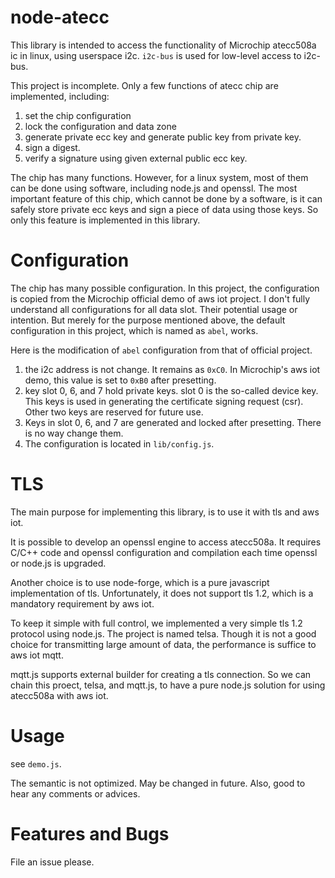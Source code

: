 # node-atecc

This library is intended to access the functionality of Microchip atecc508a ic in linux, using userspace i2c. `i2c-bus` is used for low-level access to i2c-bus.

This project is incomplete. Only a few functions of atecc chip are implemented, including:

1. set the chip configuration
2. lock the configuration and data zone
3. generate private ecc key and generate public key from private key.
4. sign a digest.
5. verify a signature using given external public ecc key.

The chip has many functions. However, for a linux system, most of them can be done using software, including node.js and openssl. The most important feature of this chip, which cannot be done by a software, is it can safely store private ecc keys and sign a piece of data using those keys. So only this feature is implemented in this library.

# Configuration

The chip has many possible configuration. In this project, the configuration is copied from the Microchip official demo of aws iot project. I don't fully understand all configurations for all data slot. Their potential usage or intention. But merely for the purpose mentioned above, the default configuration in this project, which is named as `abel`, works.

Here is the modification of `abel` configuration from that of official project.

1. the i2c address is not change. It remains as `0xC0`. In Microchip's aws iot demo, this value is set to `0xB0` after presetting.
2. key slot 0, 6, and 7 hold private keys. slot 0 is the so-called device key. This keys is used in generating the certificate signing request (csr). Other two keys are reserved for future use.
3. Keys in slot 0, 6, and 7 are generated and locked after presetting. There is no way change them.
4. The configuration is located in `lib/config.js`.

# TLS

The main purpose for implementing this library, is to use it with tls and aws iot.

It is possible to develop an openssl engine to access atecc508a. It requires C/C++ code and openssl configuration and compilation each time openssl or node.js is upgraded.

Another choice is to use node-forge, which is a pure javascript implementation of tls. Unfortunately, it does not support tls 1.2, which is a mandatory requirement by aws iot.

To keep it simple with full control, we implemented a very simple tls 1.2 protocol using node.js. The project is named telsa. Though it is not a good choice for transmitting large amount of data, the performance is suffice to aws iot mqtt.

mqtt.js supports external builder for creating a tls connection. So we can chain this proect, telsa, and mqtt.js, to have a pure node.js solution for using atecc508a with aws iot.

# Usage

see `demo.js`.

The semantic is not optimized. May be changed in future. Also, good to hear any comments or advices.


# Features and Bugs

File an issue please.



